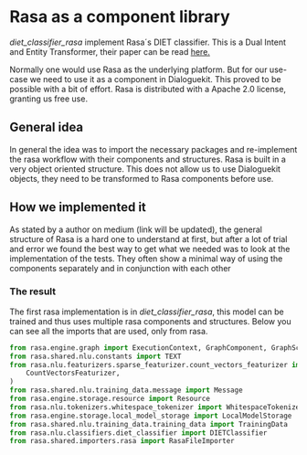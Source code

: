 # Rasa as a component library

*diet_classifier_rasa* implement Rasa´s DIET classifier. This is a Dual Intent and Entity Transformer, their paper can be read [here.](https://arxiv.org/pdf/2004.09936.pdf)

Normally one would use Rasa as the underlying platform. But for our use-case we need to use it as a component in Dialoguekit. This proved to be possible with a bit of effort. Rasa is distributed with a Apache 2.0 license, granting us free use.

## General idea

In general the idea was to import the necessary packages and re-implement the rasa workflow with their components and structures. Rasa is built in a very object oriented structure. This does not allow us to use Dialoguekit objects, they need to be transformed to Rasa components before use.

## How we implemented it

As stated by a author on medium (link will be updated), the general structure of Rasa is a hard one to understand at first, but after a lot of trial and error we found the best way to get what we needed was to look at the implementation of the tests. They often show a minimal way of using the components separately and in conjunction with each other

### The result

The first rasa implementation is in *diet_classifier_rasa*, this model can be trained and thus uses multiple rasa components and structures.
Below you can see all the imports that are used, only from rasa.

```python
from rasa.engine.graph import ExecutionContext, GraphComponent, GraphSchema
from rasa.shared.nlu.constants import TEXT
from rasa.nlu.featurizers.sparse_featurizer.count_vectors_featurizer import (
    CountVectorsFeaturizer,
)
from rasa.shared.nlu.training_data.message import Message
from rasa.engine.storage.resource import Resource
from rasa.nlu.tokenizers.whitespace_tokenizer import WhitespaceTokenizer
from rasa.engine.storage.local_model_storage import LocalModelStorage
from rasa.shared.nlu.training_data.training_data import TrainingData
from rasa.nlu.classifiers.diet_classifier import DIETClassifier
from rasa.shared.importers.rasa import RasaFileImporter
```
